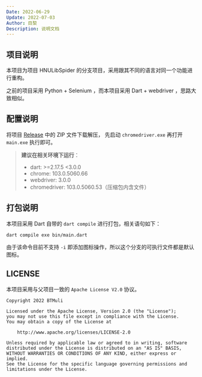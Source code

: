 ```yaml
---
Date: 2022-06-29
Update: 2022-07-03
Author: 目棃
Description: 说明文档
---
```


## 项目说明

本项目为项目 HNULibSpider 的分支项目，采用跟其不同的语言对同一个功能进行重构。

之前的项目采用 Python + Selenium ，而本项目采用 Dart + webdriver ，思路大致相似。

## 配置说明

将项目 [Release](https://github.com/BTMuli/HNULibSpider/releases) 中的 ZIP 文件下载解压，
先启动 `chromedriver.exe` 再打开 `main.exe` 执行即可。

> **建议在相关环境下运行**：
>
> + dart: >=2.17.5 <3.0.0
> + chrome: 103.0.5060.66
> + webdriver: 3.0.0
> + chromedriver: 103.0.5060.53（压缩包内含文件）

## 打包说明

本项目采用 Dart 自带的 `dart compile` 进行打包，相关语句如下：

```shell
dart compile exe bin/main.dart
```

由于该命令目前不支持 `-i` 即添加图标操作，所以这个分支的可执行文件都是默认图标。

## LICENSE

本项目采用与父项目一致的 `Apache License V2.0` 协议。

```text
Copyright 2022 BTMuli

Licensed under the Apache License, Version 2.0 (the "License");
you may not use this file except in compliance with the License.
You may obtain a copy of the License at

    http://www.apache.org/licenses/LICENSE-2.0

Unless required by applicable law or agreed to in writing, software
distributed under the License is distributed on an "AS IS" BASIS,
WITHOUT WARRANTIES OR CONDITIONS OF ANY KIND, either express or implied.
See the License for the specific language governing permissions and
limitations under the License.
```